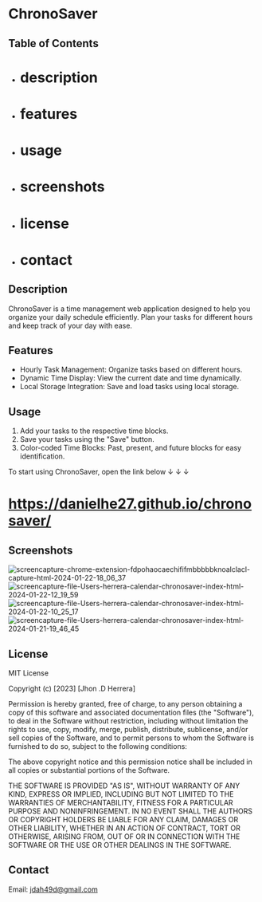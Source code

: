 # ChronoSaver

## Table of Contents

- # description
- # features
- # usage
- # screenshots
- # license
- # contact

## Description

ChronoSaver is a time management web application designed to help you organize your daily schedule efficiently. Plan your tasks for different hours and keep track of your day with ease.

## Features

- Hourly Task Management: Organize tasks based on different hours.
- Dynamic Time Display: View the current date and time dynamically.
- Local Storage Integration: Save and load tasks using local storage.

## Usage

1. Add your tasks to the respective time blocks.
2. Save your tasks using the "Save" button.
3. Color-coded Time Blocks: Past, present, and future blocks for easy identification.

To start using ChronoSaver, open the link below &#8595; &#8595; &#8595;

# https://danielhe27.github.io/chronosaver/

## Screenshots

![screencapture-chrome-extension-fdpohaocaechififmbbbbbknoalclacl-capture-html-2024-01-22-18_06_37](https://github.com/danielhe27/SqueezyQuiz/assets/142111314/e98c5a75-8d51-4492-8f3d-b3cc548093f8)
![screencapture-file-Users-herrera-calendar-chronosaver-index-html-2024-01-22-12_19_59](https://github.com/danielhe27/SqueezyQuiz/assets/142111314/f6ee9914-6e7a-49d5-8150-df2f1f86ec9d)
![screencapture-file-Users-herrera-calendar-chronosaver-index-html-2024-01-22-10_25_17](https://github.com/danielhe27/SqueezyQuiz/assets/142111314/f2673038-ee67-4336-bbc0-32c7a0612065)
![screencapture-file-Users-herrera-calendar-chronosaver-index-html-2024-01-21-19_46_45](https://github.com/danielhe27/SqueezyQuiz/assets/142111314/41566e2f-1846-426d-a9a7-f5109647deba)


## License

MIT License

Copyright (c) [2023] [Jhon .D Herrera]

Permission is hereby granted, free of charge, to any person obtaining a copy of this software and associated documentation files (the "Software"), to deal in the Software without restriction, including without limitation the rights to use, copy, modify, merge, publish, distribute, sublicense, and/or sell copies of the Software, and to permit persons to whom the Software is furnished to do so, subject to the following conditions:

The above copyright notice and this permission notice shall be included in all copies or substantial portions of the Software.

THE SOFTWARE IS PROVIDED "AS IS", WITHOUT WARRANTY OF ANY KIND, EXPRESS OR IMPLIED, INCLUDING BUT NOT LIMITED TO THE WARRANTIES OF MERCHANTABILITY, FITNESS FOR A PARTICULAR PURPOSE AND NONINFRINGEMENT. IN NO EVENT SHALL THE AUTHORS OR COPYRIGHT HOLDERS BE LIABLE FOR ANY CLAIM, DAMAGES OR OTHER LIABILITY, WHETHER IN AN ACTION OF CONTRACT, TORT OR OTHERWISE, ARISING FROM, OUT OF OR IN CONNECTION WITH THE SOFTWARE OR THE USE OR OTHER DEALINGS IN THE SOFTWARE.

## Contact

Email: jdah49d@gmail.com
